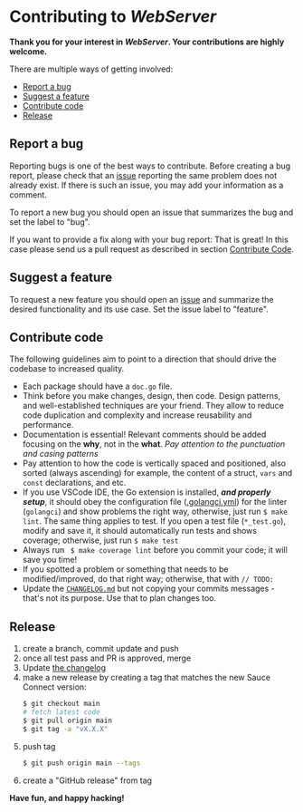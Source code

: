 # Contributing to _WebServer_

**Thank you for your interest in _WebServer_. Your contributions are highly welcome.**

There are multiple ways of getting involved:

- [Report a bug](#report-a-bug)
- [Suggest a feature](#suggest-a-feature)
- [Contribute code](#contribute-code)
- [Release](#release)

## Report a bug
Reporting bugs is one of the best ways to contribute. Before creating a bug report, please check that an [issue](/issues) reporting the same problem does not already exist.
If there is such an issue, you may add your information as a comment.

To report a new bug you should open an issue that summarizes the bug and set the label to "bug".

If you want to provide a fix along with your bug report: That is great!
In this case please send us a pull request as described in section [Contribute Code](#contribute-code).

## Suggest a feature
To request a new feature you should open an [issue](../../issues/new) and summarize the desired functionality and its use case.
Set the issue label to "feature".

## Contribute code

The following guidelines aim to point to a direction that should drive the codebase to increased quality.

- Each package should have a `doc.go` file.
- Think before you make changes, design, then code. Design patterns, and well-established techniques are your friend. They allow to reduce code duplication and complexity and increase reusability and performance.
- Documentation is essential! Relevant comments should be added focusing on the **why**, not in the **what**. _Pay attention to the punctuation and casing patterns_
- Pay attention to how the code is vertically spaced and positioned, also sorted (always ascending) for example, the content of a struct, `vars` and `const` declarations, and etc.
- If you use VSCode IDE, the Go extension is installed, **_and properly setup_**, it should obey the configuration file ([.golangci.yml](.golangci.yml)) for the linter (`golangci`) and show problems the right way, otherwise, just run `$ make lint`. The same thing applies to test. If you open a test file (`*_test.go`), modify and save it, it should automatically run tests and shows coverage; otherwise, just run `$ make test`
- Always run ` $ make coverage lint` before you commit your code; it will save you time!
- If you spotted a problem or something that needs to be modified/improved, do that right way; otherwise, that with `// TODO:`
- Update the [`CHANGELOG.md`](CHANGELOG.md) but not copying your commits messages - that's not its purpose. Use that to plan changes too.

## Release

1. create a branch, commit update and push
1. once all test pass and PR is approved, merge
1. Update [the changelog](CHANGELOG)
1. make a new release by creating a tag that matches the new Sauce Connect version:
   ```sh
   $ git checkout main
   # fetch latest code
   $ git pull origin main
   $ git tag -a "vX.X.X"
   ```
1. push tag
   ```sh
   $ git push origin main --tags
   ```
1. create a "GitHub release" from tag

**Have fun, and happy hacking!**
